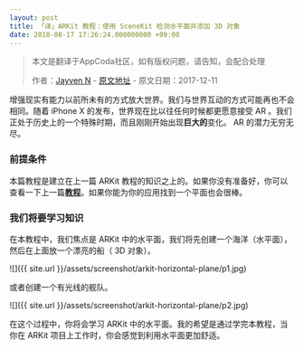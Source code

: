 ```yaml
---
layout: post
title: 「译」ARKit 教程：使用 SceneKit 检测水平面并添加 3D 对象
date: 2018-08-17 17:26:24.000000000 +09:00
---
```


> 本文是翻译于AppCoda社区，如有版权问题，请告知，会配合处理
>  
>  作者：[Jayven N](https://medium.com/@jayvenn)    -    [原文地址](https://www.appcoda.com/arkit-horizontal-plane/)    -    原文日期：2017-12-11



增强现实有能力以前所未有的方式放大世界。我们与世界互动的方式可能再也不会相同。随着 iPhone X 的发布，世界现在比以往任何时候都更愿意接受 AR 。我们正处于历史上的一个特殊时期，而且刚刚开始出现**巨大的**变化。 AR 的潜力无穷无尽。

### 前提条件

本篇教程是建立在上一篇 ARKit 教程的知识之上的。如果你没有准备好，你可以查看一下上一篇[**教程**](https://emptywalker.github.io/2018/08/arkit-3d-object/)。如果你能为你的应用找到一个平面也会很棒。

### 我们将要学习知识

在本教程中，我们焦点是 ARKit 中的水平面，我们将先创建一个海洋（水平面），然后在上面放一个漂亮的船（ 3D 对象）。

![]({{  site.url  }}/assets/screenshot/arkit-horizontal-plane/p1.jpg)

或者创建一个有光线的舰队。

![]({{  site.url  }}/assets/screenshot/arkit-horizontal-plane/p2.jpg)

在这个过程中，你将会学习 ARKit 中的水平面。我的希望是通过学完本教程，当你在 ARKit 项目上工作时，你会感觉到利用水平面更加舒适。




